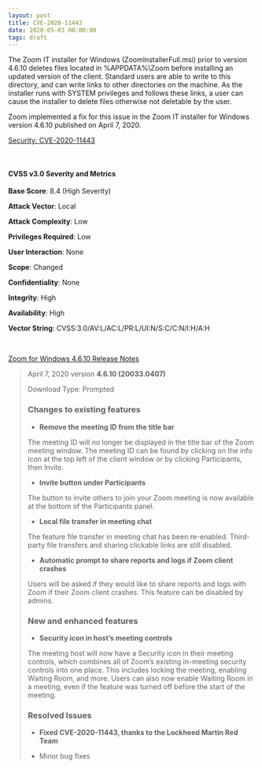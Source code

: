 ```yaml
---
layout: post
title: CVE-2020-11443
date: 2020-05-03 00:00:00
tags: draft
---
```


The Zoom IT installer for Windows (ZoomInstallerFull.msi) prior to version 4.6.10 deletes files located in %APPDATA%\Zoom before installing an updated version of the client. Standard users are able to write to this directory, and can write links to other directories on the machine. As the installer runs with SYSTEM privileges and follows these links, a user can cause the installer to delete files otherwise not deletable by the user.

Zoom implemented a fix for this issue in the Zoom IT installer for Windows version 4.6.10 published on April 7, 2020.

[Security: CVE-2020-11443](https://support.zoom.us/hc/en-us/articles/360043036451-Security-CVE-2020-11443)

<br>

#### CVSS v3.0 Severity and Metrics ####

**Base Score**: 8.4 (High Severity)

**Attack Vector**: Local

**Attack Complexity**: Low

**Privileges Required**: Low

**User Interaction**: None

**Scope**: Changed

**Confidentiality**: None

**Integrity**: High

**Availability**: High

**Vector String**: CVSS:3.0/AV:L/AC:L/PR:L/UI:N/S:C/C:N/I:H/A:H

<br>

[Zoom for Windows 4.6.10 Release Notes](https://support.zoom.us/hc/en-us/articles/201361953-New-Updates-for-Windows)

> April 7, 2020 version **4.6.10 (20033.0407)**
>
> Download Type: Prompted
> 
> ### Changes to existing features ###
> * **Remove the meeting ID from the title bar**
> <p> The meeting ID will no longer be displayed in the title bar of the Zoom meeting window. The meeting ID can be found by clicking on the info icon at the top left of the client window or by clicking Participants, then Invite. 
> 
> * **Invite button under Participants**
>
> The button to invite others to join your Zoom meeting is now available at the bottom of the Participants panel.
> 
> * **Local file transfer in meeting chat**
>
> The feature file transfer in meeting chat has been re-enabled. Third-party file transfers and sharing clickable links are still disabled.
> 
> * **Automatic prompt to share reports and logs if Zoom client crashes**
>
> Users will be asked if they would like to share reports and logs with Zoom if their Zoom client crashes. This feature can be disabled by admins. 
> 
> ### New and enhanced features ### 
> * **Security icon in host’s meeting controls**
>
> The meeting host will now have a Security icon in their meeting controls, which combines all of Zoom’s existing in-meeting security controls into one place. This includes locking the meeting, enabling Waiting Room, and more. Users can also now enable Waiting Room in a meeting, even if the feature was turned off before the start of the meeting.
> 
> ### Resolved Issues ###
> * **Fixed CVE-2020-11443, thanks to the Lockheed Martin Red Team**
> 
> * Minor bug fixes